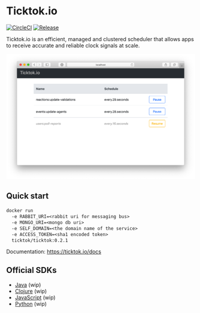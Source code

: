 # Ticktok.io
[![CircleCI](https://circleci.com/gh/ticktok-io/ticktok.io.svg?style=svg)](https://circleci.com/gh/ticktok-io/ticktok.io)
[![Release](https://img.shields.io/github/release-pre/ticktok-io/ticktok.io.svg)](https://github.com/ticktok-io/ticktok.io/releases/tag/0.2.0-alpha)

Ticktok.io is an efficient, managed and clustered scheduler that allows 
apps to receive accurate and reliable clock signals at scale. 

![screenshot](https://raw.githubusercontent.com/ticktok-io/brand/master/screenshots/screenshot_clocks_list_v2.png)

## Quick start
```
docker run 
  -e RABBIT_URI=<rabbit uri for messaging bus>
  -e MONGO_URI=<mongo db uri>
  -e SELF_DOMAIN=<the domain name of the service>
  -e ACCESS_TOKEN=<sha1 encoded token>
  ticktok/ticktok:0.2.1
```

Documentation: https://ticktok.io/docs
	
## Official SDKs
* [Java](https://github.com/ticktok-io/ticktok-java-client) (wip)
* [Clojure](https://github.com/ticktok-io/ticktok-clojure-client) (wip)
* [JavaScript](https://github.com/ticktok-io/ticktok-js-client) (wip)
* [Python](https://github.com/ticktok-io/ticktok-python-client) (wip)
